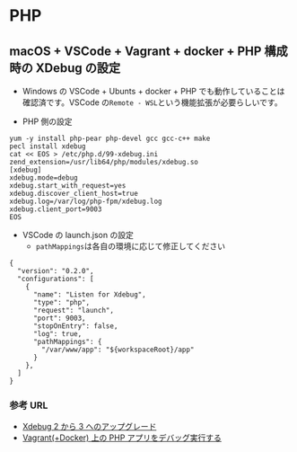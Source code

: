 # PHP

## macOS + VSCode + Vagrant + docker + PHP 構成時の XDebug の設定

- Windows の VSCode + Ubunts + docker + PHP でも動作していることは確認済です。VSCode の`Remote - WSL`という機能拡張が必要らしいです。

- PHP 側の設定

```
yum -y install php-pear php-devel gcc gcc-c++ make
pecl install xdebug
cat << EOS > /etc/php.d/99-xdebug.ini
zend_extension=/usr/lib64/php/modules/xdebug.so
[xdebug]
xdebug.mode=debug
xdebug.start_with_request=yes
xdebug.discover_client_host=true
xdebug.log=/var/log/php-fpm/xdebug.log
xdebug.client_port=9003
EOS
```

- VSCode の launch.json の設定
  - `pathMappings`は各自の環境に応じて修正してください

```
{
  "version": "0.2.0",
  "configurations": [
    {
      "name": "Listen for Xdebug",
      "type": "php",
      "request": "launch",
      "port": 9003,
      "stopOnEntry": false,
      "log": true,
      "pathMappings": {
        "/var/www/app": "${workspaceRoot}/app"
      }
    },
  ]
}
```

### 参考 URL

- [Xdebug 2 から 3 へのアップグレード](https://xdebug.org/docs/upgrade_guide/ja)
- [Vagrant(+Docker) 上の PHP アプリをデバッグ実行する](https://qiita.com/xanagi/items/b127ed3e5476cfd8eda7)
